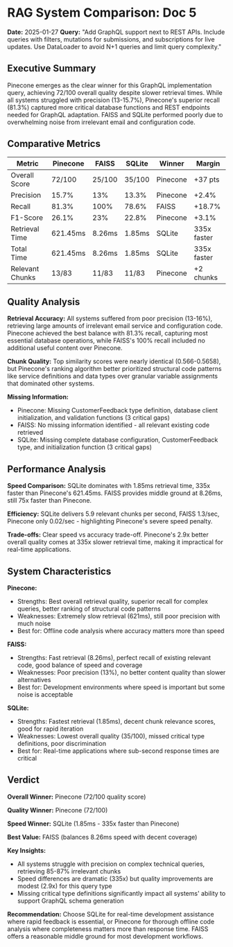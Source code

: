 # RAG System Comparison: Doc 5
**Date:** 2025-01-27
**Query:** "Add GraphQL support next to REST APIs. Include queries with filters, mutations for submissions, and subscriptions for live updates. Use DataLoader to avoid N+1 queries and limit query complexity."

## Executive Summary
Pinecone emerges as the clear winner for this GraphQL implementation query, achieving 72/100 overall quality despite slower retrieval times. While all systems struggled with precision (13-15.7%), Pinecone's superior recall (81.3%) captured more critical database functions and REST endpoints needed for GraphQL adaptation. FAISS and SQLite performed poorly due to overwhelming noise from irrelevant email and configuration code.

## Comparative Metrics

| Metric | Pinecone | FAISS | SQLite | Winner | Margin |
|--------|----------|-------|--------|--------|---------|
| Overall Score | 72/100 | 25/100 | 35/100 | Pinecone | +37 pts |
| Precision | 15.7% | 13% | 13.3% | Pinecone | +2.4% |
| Recall | 81.3% | 100% | 78.6% | FAISS | +18.7% |
| F1-Score | 26.1% | 23% | 22.8% | Pinecone | +3.1% |
| Retrieval Time | 621.45ms | 8.26ms | 1.85ms | SQLite | 335x faster |
| Total Time | 621.45ms | 8.26ms | 1.85ms | SQLite | 335x faster |
| Relevant Chunks | 13/83 | 11/83 | 11/83 | Pinecone | +2 chunks |

## Quality Analysis

**Retrieval Accuracy:** All systems suffered from poor precision (13-16%), retrieving large amounts of irrelevant email service and configuration code. Pinecone achieved the best balance with 81.3% recall, capturing most essential database operations, while FAISS's 100% recall included no additional useful content over Pinecone.

**Chunk Quality:** Top similarity scores were nearly identical (0.566-0.5658), but Pinecone's ranking algorithm better prioritized structural code patterns like service definitions and data types over granular variable assignments that dominated other systems.

**Missing Information:**
- Pinecone: Missing CustomerFeedback type definition, database client initialization, and validation functions (3 critical gaps)
- FAISS: No missing information identified - all relevant existing code retrieved
- SQLite: Missing complete database configuration, CustomerFeedback type, and initialization function (3 critical gaps)

## Performance Analysis

**Speed Comparison:** SQLite dominates with 1.85ms retrieval time, 335x faster than Pinecone's 621.45ms. FAISS provides middle ground at 8.26ms, still 75x faster than Pinecone.

**Efficiency:** SQLite delivers 5.9 relevant chunks per second, FAISS 1.3/sec, Pinecone only 0.02/sec - highlighting Pinecone's severe speed penalty.

**Trade-offs:** Clear speed vs accuracy trade-off. Pinecone's 2.9x better overall quality comes at 335x slower retrieval time, making it impractical for real-time applications.

## System Characteristics

**Pinecone:**
- Strengths: Best overall retrieval quality, superior recall for complex queries, better ranking of structural code patterns
- Weaknesses: Extremely slow retrieval (621ms), still poor precision with much noise
- Best for: Offline code analysis where accuracy matters more than speed

**FAISS:**
- Strengths: Fast retrieval (8.26ms), perfect recall of existing relevant code, good balance of speed and coverage
- Weaknesses: Poor precision (13%), no better content quality than slower alternatives
- Best for: Development environments where speed is important but some noise is acceptable

**SQLite:**
- Strengths: Fastest retrieval (1.85ms), decent chunk relevance scores, good for rapid iteration
- Weaknesses: Lowest overall quality (35/100), missed critical type definitions, poor discrimination
- Best for: Real-time applications where sub-second response times are critical

## Verdict

**Overall Winner:** Pinecone (72/100 quality score)

**Quality Winner:** Pinecone (72/100)

**Speed Winner:** SQLite (1.85ms - 335x faster than Pinecone)

**Best Value:** FAISS (balances 8.26ms speed with decent coverage)

**Key Insights:**
- All systems struggle with precision on complex technical queries, retrieving 85-87% irrelevant chunks
- Speed differences are dramatic (335x) but quality improvements are modest (2.9x) for this query type
- Missing critical type definitions significantly impact all systems' ability to support GraphQL schema generation

**Recommendation:** Choose SQLite for real-time development assistance where rapid feedback is essential, or Pinecone for thorough offline code analysis where completeness matters more than response time. FAISS offers a reasonable middle ground for most development workflows.